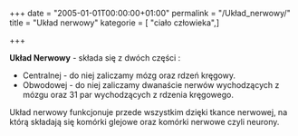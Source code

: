 +++
date = "2005-01-01T00:00:00+01:00"
permalink = "/Układ_nerwowy/"
title = "Układ nerwowy"
kategorie = [ "ciało człowieka",]

+++

**Układ Nerwowy** - składa się z dwóch części :

-   Centralnej - do niej zaliczamy mózg oraz rdzeń kręgowy.
-   Obwodowej - do niej zaliczamy dwanaście nerwów wychodzących z mózgu oraz 31 par wychodzących z rdzenia kręgowego.

Układ nerwowy funkcjonuje przede wszystkim dzięki tkance nerwowej, na którą składają się komórki glejowe oraz komórki nerwowe czyli neurony.
